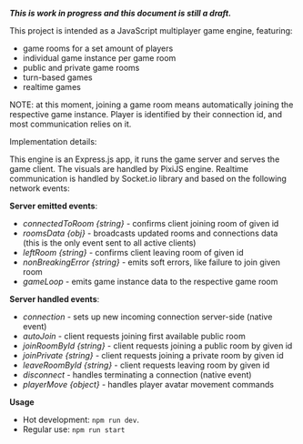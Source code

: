 **_This is work in progress and this document is still a draft._**

This project is intended as a JavaScript multiplayer game engine, featuring:

- game rooms for a set amount of players
- individual game instance per game room
- public and private game rooms
- turn-based games
- realtime games

NOTE: at this moment, joining a game room means automatically joining the respective game instance.
Player is identified by their connection id, and most communication relies on it.

Implementation details:

This engine is an Express.js app, it runs the game server and serves the game client. The visuals are handled by PixiJS engine. Realtime communication is handled by Socket.io library and based on the following network events:

**Server emitted events**:

- _connectedToRoom {string}_ - confirms client joining room of given id
- _roomsData {obj}_ - broadcasts updated rooms and connections data (this is the only event sent to all active clients)
- _leftRoom {string}_ - confirms client leaving room of given id
- _nonBreakingError {string}_ - emits soft errors, like failure to join given room
- _gameLoop_ - emits game instance data to the respective game room

**Server handled events**:

- _connection_ - sets up new incoming connection server-side (native event)
- _autoJoin_ - client requests joining first available public room
- _joinRoomById {string}_ - client requests joining a public room by given id
- _joinPrivate {string}_ - client requests joining a private room by given id
- _leaveRoomById {string}_ - client requests leaving room by given id
- _disconnect_ - handles terminating a connection (native event)
- _playerMove {object}_ - handles player avatar movement commands

**Usage**

- Hot development: `npm run dev`.
- Regular use: `npm run start`
